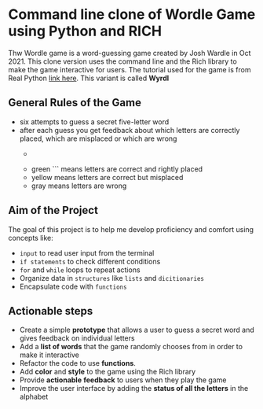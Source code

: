 # Command line clone of Wordle Game using Python and RICH

Thw Wordle game is a word-guessing game created by Josh Wardle in Oct 2021.
This clone version uses the command line and the Rich library to make the game interactive for users.
The tutorial used for the game is from Real Python [link here](https://realpython.com/python-wordle-clone/).
This variant is called **Wyrdl**

## General Rules of the Game
- six attempts to guess a secret five-letter word
- after each guess you get feedback about which letters are correctly placed, which are misplaced or which are wrong
	- ```diff 
	- green ``` means letters are correct and rightly placed
	- yellow means letters are correct but misplaced
	- gray means letters are wrong

## Aim of the Project

The goal of this project is to help me develop proficiency and comfort using concepts like: 
- `input` to read user input from the terminal 
- `if statements` to check different conditions 
- `for` and `while` loops to repeat actions
- Organize data in `structures` like `lists` and `dicitionaries`
- Encapsulate code with `functions`

## Actionable steps

- Create a simple **prototype** that allows a user to guess a secret word and gives feedback on individual letters
- Add a **list of words** that the game randomly chooses from in order to make it interactive
- Refactor the code to use **functions**.
- Add **color** and **style** to the game using the Rich library
- Provide **actionable** **feedback** to users when they play the game
- Improve the user interface by adding the **status of all the letters** in the alphabet
